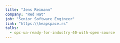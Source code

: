 ```yaml
---
title: "Jens Reimann"
company: "Red Hat"
job: "Senior Software Engineer"
link: "https:\\heapspace.rs"
talks:
  - opc-ua-ready-for-industry-40-with-open-source
---
```

